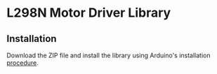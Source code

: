 # L298N Motor Driver Library

## Installation

Download the ZIP file and install the library using Arduino's installation [procedure](https://docs.arduino.cc/software/ide-v1/tutorials/installing-libraries).